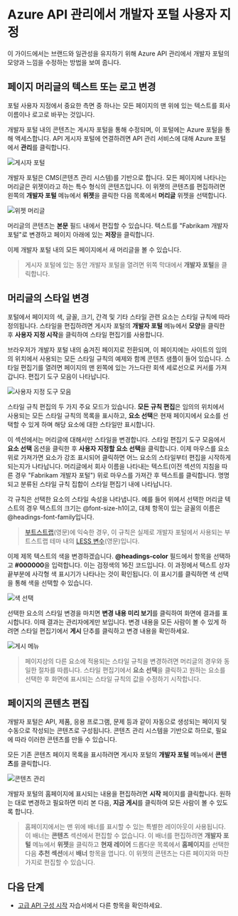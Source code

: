 <properties
	pageTitle="Azure API 관리에서 개발자 포털 사용자 지정 | Microsoft Azure"
	description="Azure API 관리에서 개발자 포털을 사용자 지정하는 방법에 대해 알아봅니다."
	services="api-management"
	documentationCenter=""
	authors="steved0x"
	manager="dwrede"
	editor=""/>

<tags
	ms.service="api-management"
	ms.workload="mobile"
	ms.tgt_pltfrm="na"
	ms.devlang="na"
	ms.topic="get-started-article"
	ms.date="08/05/2015"
	ms.author="sdanie"/>

# Azure API 관리에서 개발자 포털 사용자 지정

이 가이드에서는 브랜드와 일관성을 유지하기 위해 Azure API 관리에서 개발자 포털의 모양과 느낌을 수정하는 방법을 보여 줍니다.

## <a name="change-page-headers"> </a>페이지 머리글의 텍스트 또는 로고 변경

포털 사용자 지정에서 중요한 측면 중 하나는 모든 페이지의 맨 위에 있는 텍스트를 회사 이름이나 로고로 바꾸는 것입니다.

개발자 포털 내의 콘텐츠는 게시자 포털을 통해 수정되며, 이 포털에는 Azure 포털을 통해 액세스합니다. API 게시자 포털에 연결하려면 API 관리 서비스에 대해 Azure 포털에서 **관리**를 클릭합니다.

![게시자 포털][api-management-management-console]

개발자 포털은 CMS(콘텐츠 관리 시스템)를 기반으로 합니다. 모든 페이지에 나타나는 머리글은 위젯이라고 하는 특수 형식의 콘텐츠입니다. 이 위젯의 콘텐츠를 편집하려면 왼쪽의 **개발자 포털** 메뉴에서 **위젯**을 클릭한 다음 목록에서 **머리글** 위젯을 선택합니다.

![위젯 머리글][api-management-widgets-header]

머리글의 콘텐츠는 **본문** 필드 내에서 편집할 수 있습니다. 텍스트를 "Fabrikam 개발자 포털"로 변경하고 페이지 아래에 있는 **저장**을 클릭합니다.

이제 개발자 포털 내의 모든 페이지에서 새 머리글을 볼 수 있습니다.

> 게시자 포털에 있는 동안 개발자 포털을 열려면 위쪽 막대에서 **개발자 포털**을 클릭합니다.

## <a name="change-headers-styling"> </a>머리글의 스타일 변경

포털에서 페이지의 색, 글꼴, 크기, 간격 및 기타 스타일 관련 요소는 스타일 규칙에 따라 정의됩니다. 스타일을 편집하려면 게시자 포털의 **개발자 포털** 메뉴에서 **모양**을 클릭한 후 **사용자 지정 시작**을 클릭하여 스타일 편집기를 사용합니다.

브라우저가 개발자 포털 내의 숨겨진 페이지로 전환되며, 이 페이지에는 사이트의 임의의 위치에서 사용되는 모든 스타일 규칙의 예제와 함께 콘텐츠 샘플이 들어 있습니다. 스타일 편집기를 열려면 페이지의 맨 왼쪽에 있는 가느다란 회색 세로선으로 커서를 가져갑니다. 편집기 도구 모음이 나타납니다.

![사용자 지정 도구 모음][api-management-customization-toolbar]

스타일 규칙 편집의 두 가지 주요 모드가 있습니다. **모든 규칙 편집**은 임의의 위치에서 사용되는 모든 스타일 규칙의 목록을 표시하고, **요소 선택**은 현재 페이지에서 요소를 선택할 수 있게 하며 해당 요소에 대한 스타일만 표시합니다.

이 섹션에서는 머리글에 대해서만 스타일을 변경합니다. 스타일 편집기 도구 모음에서 **요소 선택** 옵션을 클릭한 후 **사용자 지정할 요소 선택**을 클릭합니다. 이제 마우스를 요소 위로 가져가면 요소가 강조 표시되어 클릭하면 어느 요소의 스타일부터 편집을 시작하게 되는지가 나타납니다. 머리글에서 회사 이름을 나타내는 텍스트(이전 섹션의 지침을 따른 경우 "Fabrikam 개발자 포털") 위로 마우스를 가져간 후 텍스트를 클릭합니다. 명명되고 분류된 스타일 규칙 집합이 스타일 편집기 내에 나타납니다.

각 규칙은 선택한 요소의 스타일 속성을 나타냅니다. 예를 들어 위에서 선택한 머리글 텍스트의 경우 텍스트의 크기는 @font-size-h1이고, 대체 항목이 있는 글꼴의 이름은 @headings-font-family입니다.

> [부트스트랩][](영문)에 익숙한 경우, 이 규칙은 실제로 개발자 포털에서 사용되는 부트스트랩 테마 내의 [LESS 변수][](영문)입니다.

이제 제목 텍스트의 색을 변경하겠습니다. **@headings-color** 필드에서 항목을 선택하고 **#000000**을 입력합니다. 이는 검정색의 16진 코드입니다. 이 과정에서 텍스트 상자 끝부분에 사각형 색 표시기가 나타나는 것이 확인됩니다. 이 표시기를 클릭하면 색 선택을 통해 색을 선택할 수 있습니다.

![색 선택][api-management-customization-toolbar-color-picker]

선택한 요소의 스타일 변경을 마치면 **변경 내용 미리 보기**를 클릭하여 화면에 결과를 표시합니다. 이때 결과는 관리자에게만 보입니다. 변경 내용을 모든 사람이 볼 수 있게 하려면 스타일 편집기에서 **게시** 단추를 클릭하고 변경 내용을 확인하세요.

![게시 메뉴][api-management-customization-toolbar-publish-form]

> 페이지상의 다른 요소에 적용되는 스타일 규칙을 변경하려면 머리글의 경우와 동일한 절차를 따릅니다. 스타일 편집기에서 **요소 선택**을 클릭하고 원하는 요소를 선택한 후 화면에 표시되는 스타일 규칙의 값을 수정하기 시작합니다.

## <a name="edit-page-contents"> </a>페이지의 콘텐츠 편집

개발자 포털은 API, 제품, 응용 프로그램, 문제 등과 같이 자동으로 생성되는 페이지 및 수동으로 작성되는 콘텐츠로 구성됩니다. 콘텐츠 관리 시스템을 기반으로 하므로, 필요에 따라 이러한 콘텐츠를 만들 수 있습니다.

모든 기존 콘텐츠 페이지 목록을 표시하려면 게시자 포털의 **개발자 포털** 메뉴에서 **콘텐츠**를 클릭합니다.

![콘텐츠 관리][api-management-customization-manage-content]

개발자 포털의 홈페이지에 표시되는 내용을 편집하려면 **시작** 페이지를 클릭합니다. 원하는 대로 변경하고 필요하면 미리 본 다음, **지금 게시**를 클릭하여 모든 사람이 볼 수 있도록 합니다.

> 홈페이지에서는 맨 위에 배너를 표시할 수 있는 특별한 레이아웃이 사용됩니다. 이 배너는 **콘텐츠** 섹션에서 편집할 수 없습니다. 이 배너를 편집하려면 **개발자 포털** 메뉴에서 **위젯**을 클릭하고 **현재 레이어** 드롭다운 목록에서 **홈페이지**를 선택한 다음 **추천 섹션**에서 **배너** 항목을 엽니다. 이 위젯의 콘텐츠는 다른 페이지와 마찬가지로 편집할 수 있습니다.

## <a name="next-steps"> </a>다음 단계

-	[고급 API 구성 시작][] 자습서에서 다른 항목을 확인하세요.

[Change the text/logo in the page headers]: #change-page-headers
[Change the styling of the headers]: #change-headers-styling
[Edit the contents of a page]: #edit-page-contents
[Next steps]: #next-steps

[Azure portal]: https://manage.windowsazure.com/

[api-management-management-console]: ./media/api-management-customize-portal/api-management-management-console.png
[api-management-widgets-header]: ./media/api-management-customize-portal/api-management-widgets-header.png
[api-management-customization-toolbar]: ./media/api-management-customize-portal/api-management-customization-toolbar.png
[api-management-customization-toolbar-color-picker]: ./media/api-management-customize-portal/api-management-customization-toolbar-color-picker.png
[api-management-customization-toolbar-publish-form]: ./media/api-management-customize-portal/api-management-customization-toolbar-publish-form.png
[api-management-customization-manage-content]: ./media/api-management-customize-portal/api-management-customization-manage-content.png


[고급 API 구성 시작]: api-management-get-started-advanced.md
[부트스트랩]: http://getbootstrap.com/
[LESS 변수]: http://getbootstrap.com/css/

<!---HONumber=Sept15_HO4-->